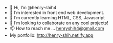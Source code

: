 - 👋 Hi, I’m @henry-shih4
- 👀 I’m interested in front end web development.
- 🌱 I’m currently learning HTML, CSS, Javascript
- 💞️ I’m looking to collaborate on any cool projects!
- 📫 How to reach me ... henryshih4@gmail.com
- My portfolio: http://henry-shih.netlify.app
<!---
henry-shih4/henry-shih4 is a ✨ special ✨ repository because its `README.md` (this file) appears on your GitHub profile.
You can click the Preview link to take a look at your changes.
--->
